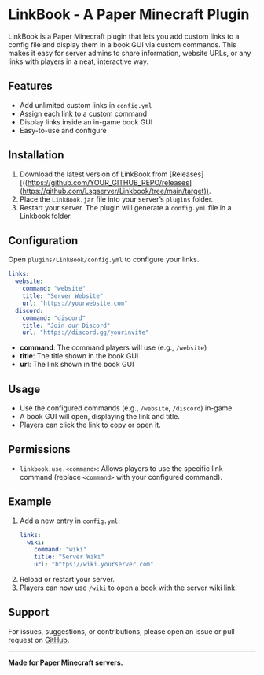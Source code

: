 # LinkBook - A Paper Minecraft Plugin

LinkBook is a Paper Minecraft plugin that lets you add custom links to a config file and display them in a book GUI via custom commands. This makes it easy for server admins to share information, website URLs, or any links with players in a neat, interactive way.

## Features

- Add unlimited custom links in `config.yml`
- Assign each link to a custom command
- Display links inside an in-game book GUI
- Easy-to-use and configure

## Installation

1. Download the latest version of LinkBook from [Releases][((https://github.com/YOUR_GITHUB_REPO/releases](https://github.com/Lsgserver/Linkbook/tree/main/target)).
2. Place the `LinkBook.jar` file into your server’s `plugins` folder.
3. Restart your server. The plugin will generate a `config.yml` file in a Linkbook folder.

## Configuration

Open `plugins/LinkBook/config.yml` to configure your links.

```yaml
links:
  website:
    command: "website"
    title: "Server Website"
    url: "https://yourwebsite.com"
  discord:
    command: "discord"
    title: "Join our Discord"
    url: "https://discord.gg/yourinvite"
```

- **command**: The command players will use (e.g., `/website`)
- **title**: The title shown in the book GUI
- **url**: The link shown in the book GUI

## Usage

- Use the configured commands (e.g., `/website`, `/discord`) in-game.
- A book GUI will open, displaying the link and title.
- Players can click the link to copy or open it.

## Permissions

- `linkbook.use.<command>`: Allows players to use the specific link command (replace `<command>` with your configured command).

## Example

1. Add a new entry in `config.yml`:
    ```yaml
    links:
      wiki:
        command: "wiki"
        title: "Server Wiki"
        url: "https://wiki.yourserver.com"
    ```
2. Reload or restart your server.
3. Players can now use `/wiki` to open a book with the server wiki link.

## Support

For issues, suggestions, or contributions, please open an issue or pull request on [GitHub](https://github.com/YOUR_GITHUB_REPO).

---

**Made for Paper Minecraft servers.**
